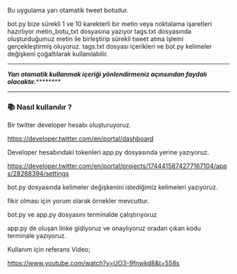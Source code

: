 Bu uygulama yarı otamatik tweet botudur.


bot.py bize sürekli 1 ve 10 karekterli bir metin veya noktalama işaretleri hazırlıyor metin_botu_txt dosyasına yazıyor 
tags.txt dosyasında oluşturduğumuz metin ile birleştirip sürekli tweet atma işlemi gerçekleştirmiş oluyoruz.
tags.txt dosyası içerikleri ve bot.py kelimeler değişkeni çoğaltılarak kullanılabilir.

**********************************************************************************************
*****Yarı otamatik kullanmak içeriği yönlendirmeniz açınsından faydalı olacaktır.*************
**********************************************************************************************

### 📚 Nasıl kullanılır ?

Bir twitter developer hesabı oluşturuyoruz.

https://developer.twitter.com/en/portal/dashboard

Developer hesabındaki tokenleri app.py dosyasında yerine yazıyoruz.

https://developer.twitter.com/en/portal/projects/1744415874277167104/apps/28268394/settings

bot.py dosyasında kelimeler değişkenini istediğimiz kelimeleri yazıyoruz.

fikir olması için yorum olarak örnekler mevcuttur.

bot.py ve app.py dosyasını terminalde çalıştırıyoruz

app.py de oluşan linke gidiyoruz ve onaylıyoruz oradan çıkan kodu terminale yazıyoruz.

Kullanım için referans Video;

https://www.youtube.com/watch?v=UO3-9fnwkd8&t=558s



